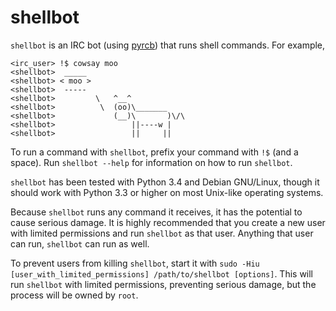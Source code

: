 # shellbot
`shellbot` is an IRC bot (using [pyrcb](https://github.com/taylordotfish/pyrcb))
that runs shell commands. For example,
```
<irc_user> !$ cowsay moo
<shellbot>  _____
<shellbot> < moo >
<shellbot>  -----
<shellbot>         \   ^__^
<shellbot>          \  (oo)\_______
<shellbot>             (__)\       )\/\
<shellbot>                 ||----w |
<shellbot>                 ||     ||
```

To run a command with `shellbot`, prefix your command with `!$` (and a space).
Run `shellbot --help` for information on how to run `shellbot`.

`shellbot` has been tested with Python 3.4 and Debian GNU/Linux, though it
should work with Python 3.3 or higher on most Unix-like operating systems.

Because `shellbot` runs any command it receives, it has the potential to cause
serious damage. It is highly recommended that you create a new user with
limited permissions and run `shellbot` as that user. Anything that user can
run, `shellbot` can run as well.

To prevent users from killing `shellbot`, start it with `sudo -Hiu
[user_with_limited_permissions] /path/to/shellbot [options]`. This will run
`shellbot` with limited permissions, preventing serious damage, but the process
will be owned by `root`.
